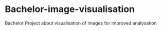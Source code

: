 # Bachelor-image-visualisation
Bachelor Project about visualisation of images for improved analysation 
